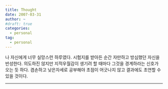 ```yaml
---
title: Thought
date: 2007-03-31
author: ~
#draft: true
categories:
  - personal
tag:
  - personal
---
```




나 자신에게 너무 실망스런 하루였다. 시험지를 받아든 순간 자만하고 방심했던 자신을 반성한다. 의도하진 않지만 지적우월감이 생기려 할 때마다 그것을 경계하라는 신호가 오는 듯 하다. 겸손하고 낮은자세로 공부해야 초점이 어긋나지 않고 결과에도 초연할 수 있을 것이다.

---



 






